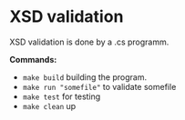 # XSD validation

XSD validation is done by a .cs programm.

**Commands:**
* `make build` building the program.
* `make run "somefile"` to validate somefile
* `make test` for testing
* `make clean` up 
